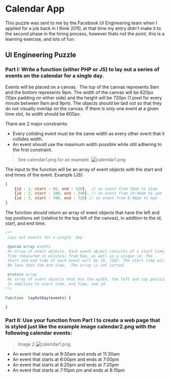 # Calendar App
This puzzle was sent to me by the Facebook UI Engineering team when I applied for a job back in I think 2010, at that time my entry didn't make it to the second phase in the hiring process, however thats not the point, this is a learning exercise, and lots of fun.
## UI Engineering Puzzle
### Part I: Write a function (either PHP or JS) to lay out a series of events on the calendar for a single day.

Events will be placed on a canvas.  The top of the canvas represents 9am and the bottom represents 9pm. The width of the canvas will be 620px (10px padding on either side) and the height will be 720px (1 pixel for every minute between 9am and 9pm). The objects should be laid out so that they do not visually overlap on the canvas. If there is only one event at a given time slot, its width should be 600px.

There are 2 major constraints:
* Every colliding event must be the same width as every other event that it collides width.
* An event should use the maximum width possible while still adhering to the first constraint.

> See calendar1.png for an example.
![calendar1.png](https://raw.github.com/mrpollo/Calendar-App/master/image.png)

The input to the function will be an array of event objects with the start and end times of the event. Example (JS): 
```Javascript
[
    {id : 1, start : 60, end : 120},  // an event from 10am to 11am 
    {id : 2, start : 100, end : 240}, // an event from 10:40am to 1pm 
    {id : 3, start : 700, end : 720} // an event from 8:40pm to 9pm 
]
```

The function should return an array of event objects that have the left and top positions set (relative to the top left of the canvas), in addition to the id, start, and end time.
````javascript
/**
 Lays out events for a single  day

 @param array events
 An array of event objects. Each event object consists of a start time, end
 Time (measured in minutes) from 9am, as well as a unique id. The
 Start and end time of each event will be [0, 720]. The start time will
 Be less than the end time.  The array is not sorted.

 @return array
 An array of event objects that has the width, the left and top positions set,
 In addition to start time, end time, and id.
**/

Function  layOutDay(events) {
 
}
````
### Part II: Use your function from Part I to create a web page that is styled just like the example image calendar2.png with the following calendar events:

> Image 2
![calendar1.png](https://raw.github.com/mrpollo/Calendar-App/master/image2.png)

* An event that starts at 9:30am and ends at 11:30am
* An event that starts at 6:00pm and ends at 7:00pm
* An event that starts at 6:20pm and ends at 7:20pm
* An event that starts at 7:10pm pm and ends at 8:10pm
